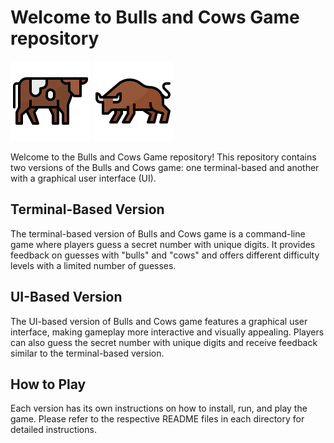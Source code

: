# Welcome to Bulls and Cows Game repository

![cow icon](assets/cow.svg) ![bull icon](assets/bull.svg)

Welcome to the Bulls and Cows Game repository! This repository contains two versions of the Bulls and Cows game: one terminal-based and another with a graphical user interface (UI).

## Terminal-Based Version
The terminal-based version of Bulls and Cows game is a command-line game where players guess a secret number with unique digits. It provides feedback on guesses with "bulls" and "cows" and offers different difficulty levels with a limited number of guesses.

## UI-Based Version
The UI-based version of Bulls and Cows game features a graphical user interface, making gameplay more interactive and visually appealing. Players can also guess the secret number with unique digits and receive feedback similar to the terminal-based version.

## How to Play
Each version has its own instructions on how to install, run, and play the game. Please refer to the respective README files in each directory for detailed instructions.